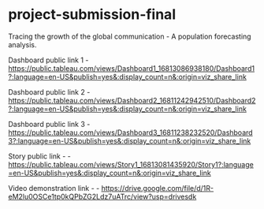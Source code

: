 # project-submission-final
Tracing the growth of the global communication - A population forecasting analysis.

Dashboard public link 1 - https://public.tableau.com/views/Dashboard1_16813086938180/Dashboard1?:language=en-US&publish=yes&:display_count=n&:origin=viz_share_link

Dashboard public link 2 - https://public.tableau.com/views/Dashboard2_16811242942510/Dashboard2?:language=en-US&publish=yes&:display_count=n&:origin=viz_share_link

Dashboard public link 3 - https://public.tableau.com/views/Dashboard3_16811238232520/Dashboard3?:language=en-US&publish=yes&:display_count=n&:origin=viz_share_link

Story public link - - https://public.tableau.com/views/Story1_16813081435920/Story1?:language=en-US&publish=yes&:display_count=n&:origin=viz_share_link

Video demonstration link - - https://drive.google.com/file/d/1R-eM2lu0OSCe1tp0kQPbZG2Ldz7uATrc/view?usp=drivesdk
